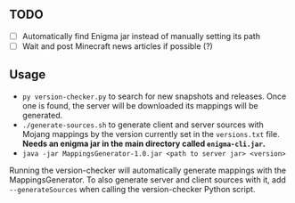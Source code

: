 ## TODO
- [ ] Automatically find Enigma jar instead of manually setting its path
- [ ] Wait and post Minecraft news articles if possible (?)

## Usage
- `py version-checker.py` to search for new snapshots and releases. Once one is found, the server will be downloaded its mappings will be generated.
- `./generate-sources.sh` to generate client and server sources with Mojang mappings by the version currently set in the `versions.txt` file. **Needs an enigma jar in the main directory called `enigma-cli.jar`.**
-  `java -jar MappingsGenerator-1.0.jar <path to server jar> <version>`

Running the version-checker will automatically generate mappings with the MappingsGenerator. To also generate server and client sources with it, add `--generateSources` when calling the version-checker Python script.
